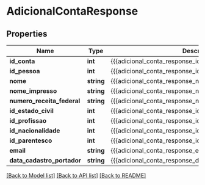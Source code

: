 # AdicionalContaResponse

## Properties
Name | Type | Description | Notes
------------ | ------------- | ------------- | -------------
**id_conta** | **int** | {{{adicional_conta_response_id_conta_value}}} | [optional] 
**id_pessoa** | **int** | {{{adicional_conta_response_id_pessoa_value}}} | [optional] 
**nome** | **string** | {{{adicional_conta_response_nome_value}}} | [optional] 
**nome_impresso** | **string** | {{{adicional_conta_response_nome_impresso_value}}} | [optional] 
**numero_receita_federal** | **string** | {{{adicional_conta_response_numero_receita_federal_value}}} | [optional] 
**id_estado_civil** | **int** | {{{adicional_conta_response_id_estado_civil_value}}} | [optional] 
**id_profissao** | **int** | {{{adicional_conta_response_id_profissao_value}}} | [optional] 
**id_nacionalidade** | **int** | {{{adicional_conta_response_id_nacionalidade_value}}} | [optional] 
**id_parentesco** | **int** | {{{adicional_conta_response_id_parentesco_value}}} | [optional] 
**email** | **string** | {{{adicional_conta_response_email_value}}} | [optional] 
**data_cadastro_portador** | **string** | {{{adicional_conta_response_data_cadastro_portador_value}}} | [optional] 

[[Back to Model list]](../README.md#documentation-for-models) [[Back to API list]](../README.md#documentation-for-api-endpoints) [[Back to README]](../README.md)


